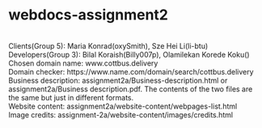 # webdocs-assignment2
</br>
Clients(Group 5): Maria Konrad(oxySmith), Sze Hei Li(li-btu)</br>
Developers(Group 3): Bilal Koraish(Billy007p), Olamilekan Korede Koku()</br>
Chosen domain name: www.cottbus.delivery</br>
Domain checker: https://www.name.com/domain/search/cottbus.delivery</br>
Business description: assignment2a/Business-description.html or assignment2a/Business description.pdf. The contents of the two files are the same but just in different formats.</br>
Website content: assignment2a/website-content/webpages-list.html</br>
Image credits: assignment-2a/website-content/images/credits.html
